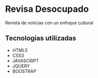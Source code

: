 # Revisa Desocupado

Revista de noticias con un enfoque cultural

## Tecnologías utilizadas

- HTML5
- CSS3
- JAVASCRIPT
- JQUERY
- BOOSTRAP
